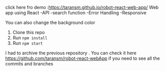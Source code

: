 click here fro demo :https://taransm.github.io/robot-react-web-app/
Web app using React
-API
-search function
-Error Handling
-Responsive

You can also change the background color 

1. Clone this repo
2. Run `npm install`
3. Run `npm start`

I had to archive the previous repository . You can check it here https://github.com/taransm/robot-react-webApp if you need to see all the commits and branches
